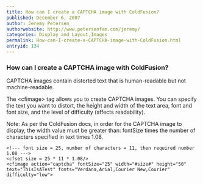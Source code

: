 ```yaml
---
title: How can I create a CAPTCHA image with ColdFusion?
published: December 6, 2007
author: Jeremy Petersen
authorwebsite: http://www.petersenfam.com/jeremy/
categories: Display and Layout,Images
permalink: How-can-I-create-a-CAPTCHA-image-with-ColdFusion.html
entryid: 134
---
```


<h3>How can I create a CAPTCHA image with ColdFusion?</h3>

<p>
CAPTCHA images contain distorted text that is human-readable but not machine-readable.
</p>

<p>
The &lt;cfimage&gt; tag allows you to create CAPTCHA images.  You can specify the text you want to distort, the height and width of the text area, font and font size, and the level of difficulty (affects readability).
</p>

<p>
Note: As per the ColdFusion docs, in order for the CAPTCHA image to display, the width value must be greater than: fontSize times the number of characters specified in text times 1.08.
</p>

<pre><code class="language-markup">&lt;!--- font size = 25, number of characters = 11, then required number 1.08 ---&gt;
&lt;cfset size = 25 * 11 * 1.08/&gt;
&lt;cfimage action=&quot;captcha&quot; fontSize=&quot;25&quot; width=&quot;#size#&quot; height=&quot;50&quot;
text=&quot;ThisIsATest&quot; fonts=&quot;Verdana,Arial,Courier New,Courier&quot; difficulty=&quot;low&quot;&gt;
</code></pre>



